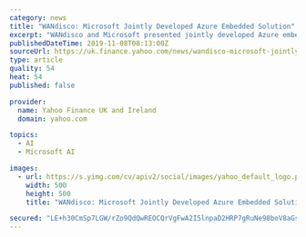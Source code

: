 ```yaml
---
category: news
title: "WANdisco: Microsoft Jointly Developed Azure Embedded Solution"
excerpt: "WANdisco and Microsoft presented jointly developed Azure embedded solution at Ignite conference SAN RAMON, California, Nov. 8, 2019 /PRNewswire/ -- WANdisco (WAND.L) (\"WANdisco\" or the \"Company\"), the live data company for machine learning and AI ..."
publishedDateTime: 2019-11-08T08:13:00Z
sourceUrl: https://uk.finance.yahoo.com/news/wandisco-microsoft-jointly-developed-azure-070500629.html
type: article
quality: 54
heat: 54
published: false

provider:
  name: Yahoo Finance UK and Ireland
  domain: yahoo.com

topics:
  - AI
  - Microsoft AI

images:
  - url: https://s.yimg.com/cv/apiv2/social/images/yahoo_default_logo.png
    width: 500
    height: 500
    title: "WANdisco: Microsoft Jointly Developed Azure Embedded Solution"

secured: "LE+h30CmSp7LGW/rZo9QdQwREOCQrVgFwA2I5lnpaD2HRP7gRuNe98boV8aGsB2UQ+fwn1TcOwopplcE95iuhDvaKqSbYM54hLRvNGxRmqqdtaq2W7YmAOUtEzs4Z7MBNsl1+6vrobVqH1yhbTU4r2Bh/L3NIlF9lMprSe19txZNN1/pLIrwaiasJP/dxBmEBdJ4TRCXciOuq1JNfTpNe3RDkkWI4O1A5Rz7EG5zxfTAPPrLikYMUqCzlDfCHfBWsEnspoqvsovghGRXnH6ydQ==;++AU8FkWxlLpvCIJSQH59g=="
---
```


